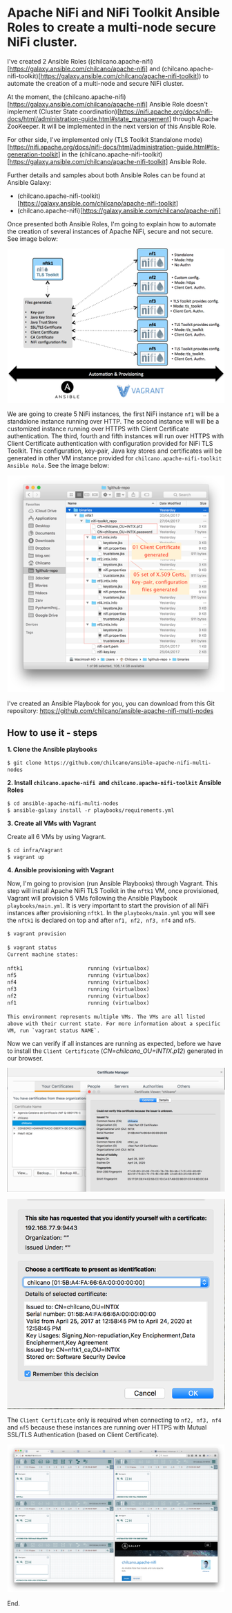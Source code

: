 # Apache NiFi and NiFi Toolkit Ansible Roles to create a multi-node secure NiFi cluster.

I've created 2 Ansible Roles ((chilcano.apache-nifi)[https://galaxy.ansible.com/chilcano/apache-nifi] and (chilcano.apache-nifi-toolkit)[https://galaxy.ansible.com/chilcano/apache-nifi-toolkit]) to automate the creation of a multi-node and secure NiFi cluster.

At the moment, the (chilcano.apache-nifi)[https://galaxy.ansible.com/chilcano/apache-nifi] Ansible Role doesn't implement (Cluster State coordination)[https://nifi.apache.org/docs/nifi-docs/html/administration-guide.html#state_management] through Apache ZooKeeper. It will be implemented in the next version of this Ansible Role.

For other side, I've implemented only (TLS Toolkit Standalone mode)[https://nifi.apache.org/docs/nifi-docs/html/administration-guide.html#tls-generation-toolkit] in the (chilcano.apache-nifi-toolkit)[https://galaxy.ansible.com/chilcano/apache-nifi-toolkit] Ansible Role.

Further details and samples about both Ansible Roles can be found at Ansible Galaxy:
- (chilcano.apache-nifi-toolkit)[https://galaxy.ansible.com/chilcano/apache-nifi-toolkit]
- (chilcano.apache-nifi)[https://galaxy.ansible.com/chilcano/apache-nifi]

Once presented both Ansible Roles, I'm going to explain how to automate the creation of several instances of Apache NiFi, secure and not secure. See image below:

![Automated provisioning Apache NiFi multi-node cluster with Ansible and Vagrant ](https://github.com/chilcano/ansible-apache-nifi-multi-nodes/blob/master/nifi-multi-node-ansible-automation.png "Automated provisioning Apache NiFi multi-node cluster with Ansible and Vagrant")


We are going to create 5 NiFi instances, the first NiFi instance `nf1` will be a standalone instance running over HTTP.
The second instance will will be a customized instance running over HTTPS with Client Certificate authentication.
The third, fourth and fifth instances will run over HTTPS with Client Certificate authentication with configuration provided for NiFi TLS Toolkit. This configuration, key-pair, Java key stores and certificates will be generated in other VM instance provided for `chilcano.apache-nifi-toolkit Ansible Role`. See the image below:


![Apache NiFi Toolkit - folder structure and files generated](https://github.com/chilcano/ansible-apache-nifi-multi-nodes/blob/master/nifi-toolkit-files-generated.png "Apache NiFi Toolkit - folder structure and files")

I've created an Ansible Playbook for you, you can download from this Git repository: https://github.com/chilcano/ansible-apache-nifi-multi-nodes

## How to use it - steps

__1. Clone the Ansible playbooks__

```
$ git clone https://github.com/chilcano/ansible-apache-nifi-multi-nodes
```

__2. Install `chilcano.apache-nifi `and `chilcano.apache-nifi-toolkit` Ansible Roles__

```
$ cd ansible-apache-nifi-multi-nodes
$ ansible-galaxy install -r playbooks/requirements.yml
```

__3. Create all VMs with Vagrant__

Create all 6 VMs by using Vagrant.
```
$ cd infra/Vagrant
$ vagrant up
```

__4. Ansible provisioning with Vagrant__

Now, I'm going to provision (run Ansible Playbooks) through Vagrant. This step will install Apache NiFi TLS Toolkit in the `nftk1` VM, once provisioned, Vagrant will provision 5 VMs following the Ansible Playbook `playbooks/main.yml`.
It is very important to start the provision of all NiFi instances after provisioning `nftk1`.
In the `playbooks/main.yml` you will see the `nftk1` is declared on top and after `nf1, nf2, nf3, nf4` and `nf5`.

```
$ vagrant provision

$ vagrant status
Current machine states:

nftk1                     running (virtualbox)
nf5                       running (virtualbox)
nf4                       running (virtualbox)
nf3                       running (virtualbox)
nf2                       running (virtualbox)
nf1                       running (virtualbox)

This environment represents multiple VMs. The VMs are all listed
above with their current state. For more information about a specific
VM, run `vagrant status NAME`.
```

Now we can verify if all instances are running as expected, before we have to install the  `Client Certificate` (_CN=chilcano_OU=INTIX.p12_) generated in our browser.

![Install the Client Certificate](https://github.com/chilcano/ansible-apache-nifi-multi-nodes/blob/master/nifi-multi-node-client-cert-1install.png "Install the Client Certificate")

![Select the Client Certificate](https://github.com/chilcano/ansible-apache-nifi-multi-nodes/blob/master/nifi-multi-node-client-cert-1select.png "Select the Client Certificate")

The `Client Certificate` only is required when connecting to `nf2, nf3, nf4` and `nf5` because these instances are running over HTTPS with Mutual SSL/TLS Authentication (based on Client Certificate).

![Open NiFi from Firefox](https://github.com/chilcano/ansible-apache-nifi-multi-nodes/blob/master/nifi-multi-node-browser-all.png "Open NiFi from Firefox")

End.
